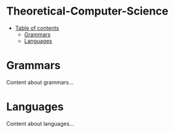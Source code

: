 # Theoretical-Computer-Science

- [Table of contents](#table-of-contents)
  * [Grammars](#grammars)
  * [Languages](#languages)

# Grammars
Content about grammars...

# Languages
Content about languages...

